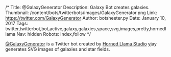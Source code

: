 /*
Title: @GalaxyGenerator
Description: Galaxy Bot creates galaxies.
Thumbnail: /content/bots/twitterbots/images/GalaxyGenerator.png
Link: https://twitter.com/GalaxyGenerator
Author: botsheeter.py
Date: January 10, 2017
Tags: twitter,twitterbot,bot,active,galaxy,galaxies,space,svg,images,pretty,hornedllama
Nav: hidden
Robots: index,follow
*/

[@GalaxyGenerator](https://twitter.com/GalaxyGenerator) is a Twitter bot created by [Horned Llama Studio](https://twitter.com/hornedllama) yjay generates SVG images of galaxies and star fields.
